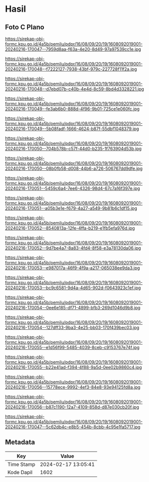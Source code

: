 # Hasil

## Foto C Plano

https://sirekap-obj-formc.kpu.go.id/4a5b/pemilu/pdpr/16/08/09/20/19/1608092019001-20240216-170047--7959d8aa-f63a-4e20-8d49-97a97539cc1e.jpg

https://sirekap-obj-formc.kpu.go.id/4a5b/pemilu/pdpr/16/08/09/20/19/1608092019001-20240216-170048--f7222127-7938-43bf-979c-227728f11f2a.jpg

https://sirekap-obj-formc.kpu.go.id/4a5b/pemilu/pdpr/16/08/09/20/19/1608092019001-20240216-170048--d7ebd07b-c40b-4e4d-8c59-8bd4d3328221.jpg

https://sirekap-obj-formc.kpu.go.id/4a5b/pemilu/pdpr/16/08/09/20/19/1608092019001-20240216-170049--fe3ab6b0-888d-4f96-9b01-725ce1e060fc.jpg

https://sirekap-obj-formc.kpu.go.id/4a5b/pemilu/pdpr/16/08/09/20/19/1608092019001-20240216-170049--5b08fadf-1666-4624-b87f-55dbf1048379.jpg

https://sirekap-obj-formc.kpu.go.id/4a5b/pemilu/pdpr/16/08/09/20/19/1608092019001-20240216-170050--704b578b-c57f-44d0-b235-1f763904d53b.jpg

https://sirekap-obj-formc.kpu.go.id/4a5b/pemilu/pdpr/16/08/09/20/19/1608092019001-20240216-170050--08b0fb58-d008-44b6-a726-506767dd9dfe.jpg

https://sirekap-obj-formc.kpu.go.id/4a5b/pemilu/pdpr/16/08/09/20/19/1608092019001-20240216-170051--5459c6a4-7ee6-4326-98d4-67c7a16f397e.jpg

https://sirekap-obj-formc.kpu.go.id/4a5b/pemilu/pdpr/16/08/09/20/19/1608092019001-20240216-170051--a05b3e1e-f679-4a27-a549-9b81b6c1df15.jpg

https://sirekap-obj-formc.kpu.go.id/4a5b/pemilu/pdpr/16/08/09/20/19/1608092019001-20240216-170052--8540813a-12fe-4ffa-b219-e1fb5efa976d.jpg

https://sirekap-obj-formc.kpu.go.id/4a5b/pemilu/pdpr/16/08/09/20/19/1608092019001-20240216-170052--9d7be4a7-8a83-4fd4-8f58-e3a78130da06.jpg

https://sirekap-obj-formc.kpu.go.id/4a5b/pemilu/pdpr/16/08/09/20/19/1608092019001-20240216-170053--e987017a-46f9-4f9a-a217-065038ee9da3.jpg

https://sirekap-obj-formc.kpu.go.id/4a5b/pemilu/pdpr/16/08/09/20/19/1608092019001-20240216-170053--bc9c6581-9d4a-4d65-902d-f0643923c1ef.jpg

https://sirekap-obj-formc.kpu.go.id/4a5b/pemilu/pdpr/16/08/09/20/19/1608092019001-20240216-170054--0ee6e185-df71-4899-bfb3-269d1046d9b8.jpg

https://sirekap-obj-formc.kpu.go.id/4a5b/pemilu/pdpr/16/08/09/20/19/1608092019001-20240216-170054--127dff33-9ba3-4e25-bb03-170f439bec03.jpg

https://sirekap-obj-formc.kpu.go.id/4a5b/pemilu/pdpr/16/08/09/20/19/1608092019001-20240216-170055--e1d56f99-5485-4039-8ceb-c9153767e74f.jpg

https://sirekap-obj-formc.kpu.go.id/4a5b/pemilu/pdpr/16/08/09/20/19/1608092019001-20240216-170055--b22e41ad-f394-4f88-9a5d-0ee02b9860c4.jpg

https://sirekap-obj-formc.kpu.go.id/4a5b/pemilu/pdpr/16/08/09/20/19/1608092019001-20240216-170056--15778ece-9992-4ef3-84e8-93e94125fd8a.jpg

https://sirekap-obj-formc.kpu.go.id/4a5b/pemilu/pdpr/16/08/09/20/19/1608092019001-20240216-170056--b87c1190-12a7-4109-858d-d87e030cb20f.jpg

https://sirekap-obj-formc.kpu.go.id/4a5b/pemilu/pdpr/16/08/09/20/19/1608092019001-20240216-170047--5c62db4c-e8b5-454b-8cbb-4c95e1fa5717.jpg


## Metadata

| Key        | Value               |
| ---------- | ------------------- |
| Time Stamp | 2024-02-17 13:05:41 |
| Kode Dapil | 1602                |



